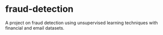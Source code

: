 # fraud-detection
A project on fraud detection using unsupervised learning techniques with financial and email datasets.
